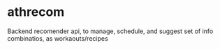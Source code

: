 # athrecom
Backend recomender api, to manage, schedule, and suggest set of info combinatios, as workaouts/recipes
